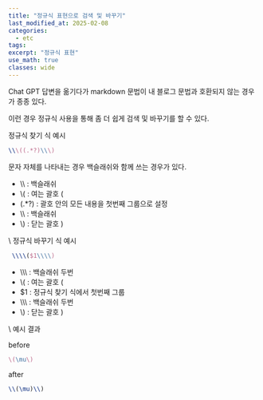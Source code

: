```yaml
---
title: "정규식 표현으로 검색 및 바꾸기"
last_modified_at: 2025-02-08
categories:
  - etc
tags:
excerpt: "정규식 표현"
use_math: true
classes: wide
---
```


Chat GPT 답변을 옮기다가 markdown 문법이 내 블로그 문법과 호환되지 않는 경우가 종종 있다.

이런 경우 정규식 사용을 통해 좀 더 쉽게 검색 및 바꾸기를 할 수 있다.

정규식 찾기 식 예시


```latex
\\\((.*?)\\\)
```


문자 자체를 나타내는 경우 백슬래쉬와 함께 쓰는 경우가 있다.

- \\\ : 백슬래쉬
- \\( : 여는 괄호 (
- \(.*?\) : 괄호 안의 모든 내용을 첫번째 그룹으로 설정
- \\\ : 백슬래쉬
- \\) : 닫는 괄호 )

\\
정규식 바꾸기 식 예시

```latex
 \\\\($1\\\\)
```


- \\\\\\ : 백슬래쉬 두번
- \\( : 여는 괄호 (
- $1 : 정규식 찾기 식에서 첫번째 그룹
- \\\\\\ : 백슬래쉬 두번
- \\) : 닫는 괄호 )

\\
예시 결과

before

```latex
\(\mu\)
```


after

```latex
\\(\mu)\\)
```
